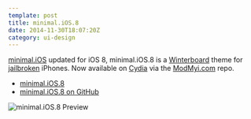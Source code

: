 ```yaml
---
template: post
title: minimal.iOS.8
date: 2014-11-30T18:07:20Z
category: ui-design
---
```

[minimal.iOS](http://colbyfayock.github.io/minimal.iOS.8/) updated for iOS 8, minimal.iOS.8 is a [Winterboard](http://cydia.saurik.com/package/winterboard/) theme for [jailbroken](http://en.pangu.io/) iPhones. Now available on [Cydia](https://cydia.saurik.com/) via the [ModMyi.com](http://modmyi.com/) repo.

- [minimal.iOS.8](http://colbyfayock.github.io/minimal.iOS.8/)
- [minimal.iOS.8 on GitHub](https://github.com/colbyfayock/minimal.iOS.8)

![minimal.iOS.8 Preview](https://cdn.fay.io/images/2014/minimal.ios.8-iphone-ios8-winterboard-theme.png)